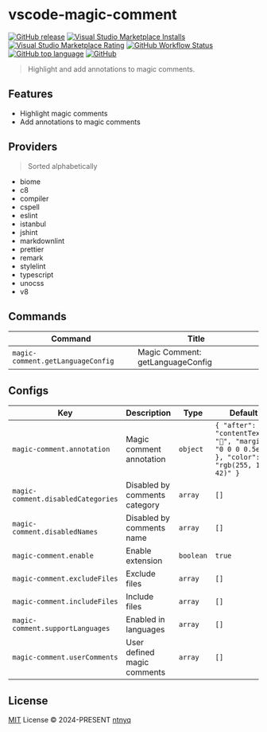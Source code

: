 # vscode-magic-comment

[![GitHub release](https://img.shields.io/github/v/release/ntnyq/vscode-magic-comment?include_prereleases&label=Visual%20Studio%20Marketplace)](https://marketplace.visualstudio.com/items?itemName=ntnyq.vscode-magic-comment)
[![Visual Studio Marketplace Installs](https://img.shields.io/visual-studio-marketplace/i/ntnyq.vscode-magic-comment)](https://marketplace.visualstudio.com/items?itemName=ntnyq.vscode-magic-comment)
[![Visual Studio Marketplace Rating](https://img.shields.io/visual-studio-marketplace/r/ntnyq.vscode-magic-comment)](https://marketplace.visualstudio.com/items?itemName=ntnyq.vscode-magic-comment)
[![GitHub Workflow Status](https://github.com/ntnyq/vscode-magic-comment/workflows/CI/badge.svg)](https://github.com/ntnyq/vscode-magic-comment/actions)
[![GitHub top language](https://img.shields.io/github/languages/top/ntnyq/vscode-magic-comment)](https://github.com/ntnyq/vscode-magic-comment)
[![GitHub](https://img.shields.io/github/license/ntnyq/vscode-magic-comment)](https://github.com/ntnyq/vscode-magic-comment/blob/main/LICENSE)

> Highlight and add annotations to magic comments.

## Features

- Highlight magic comments
- Add annotations to magic comments

## Providers

> Sorted alphabetically

- biome
- c8
- compiler
- cspell
- eslint
- istanbul
- jshint
- markdownlint
- prettier
- remark
- stylelint
- typescript
- unocss
- v8

## Commands

<!-- commands -->

| Command                           | Title                            |
| --------------------------------- | -------------------------------- |
| `magic-comment.getLanguageConfig` | Magic Comment: getLanguageConfig |

<!-- commands -->

## Configs

<!-- configs -->

| Key                                | Description                   | Type      | Default                                                                                       |
| ---------------------------------- | ----------------------------- | --------- | --------------------------------------------------------------------------------------------- |
| `magic-comment.annotation`         | Magic comment annotation      | `object`  | `{ "after": { "contentText": "🚀", "margin": "0 0 0 0.5em" }, "color": "rgb(255, 189, 42)" }` |
| `magic-comment.disabledCategories` | Disabled by comments category | `array`   | `[]`                                                                                          |
| `magic-comment.disabledNames`      | Disabled by comments name     | `array`   | `[]`                                                                                          |
| `magic-comment.enable`             | Enable extension              | `boolean` | `true`                                                                                        |
| `magic-comment.excludeFiles`       | Exclude files                 | `array`   | `[]`                                                                                          |
| `magic-comment.includeFiles`       | Include files                 | `array`   | `[]`                                                                                          |
| `magic-comment.supportLanguages`   | Enabled in languages          | `array`   | `[]`                                                                                          |
| `magic-comment.userComments`       | User defined magic comments   | `array`   | `[]`                                                                                          |

<!-- configs -->

## License

[MIT](./LICENSE) License © 2024-PRESENT [ntnyq](https://github.com/ntnyq)
